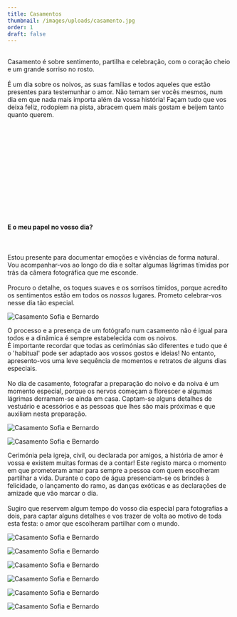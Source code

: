 ```yaml
---
title: Casamentos
thumbnail: /images/uploads/casamento.jpg
order: 1
draft: false
---
```

\
Casamento é sobre sentimento, partilha e celebração, com o coração cheio e um grande sorriso no rosto.\
\
É um dia sobre os noivos, as suas famílias e todos aqueles que estão presentes para testemunhar o amor. Não temam ser vocês mesmos, num dia em que nada mais importa além da vossa história! Façam tudo que vos deixa feliz, rodopiem na pista, abracem quem mais gostam e beijem tanto quanto querem.

\
\
\
\
\
\
\
\
\
\
\
\
\
**E o meu papel no vosso dia?**\
\
\
\
Estou presente para documentar emoções e vivências de forma natural. Vou acompanhar-vos ao longo do dia e soltar algumas lágrimas tímidas por trás da câmera fotográfica que me esconde.\
\
Procuro o detalhe, os toques suaves e os sorrisos tímidos, porque acredito os sentimentos estão em todos os *nossos* lugares. Prometo celebrar-vos nesse dia tão especial.

</section>

![Casamento Sofia e Bernardo](/images/uploads/sofia-e-bernardo-42.jpg)

<section>

O processo e a presença de um fotógrafo num casamento não é igual para todos e a dinâmica é sempre estabelecida com os noivos.\
É importante recordar que todas as cerimónias são diferentes e tudo que é o 'habitual' pode ser adaptado aos vossos gostos e ideias! No entanto, apresento-vos uma leve sequência de momentos e retratos de alguns dias especiais.\
\
No dia de casamento, fotografar a preparação do noivo e da noiva é um momento especial, porque os nervos começam a florescer e algumas lágrimas derramam-se ainda em casa. Captam-se alguns detalhes de vestuário e acessórios e as pessoas que lhes são mais próximas e que auxiliam nesta preparação.

</section>

<section>

</section>

![Casamento Sofia e Bernardo](/images/uploads/sofia-e-bernardo-7.jpg)



![Casamento Sofia e Bernardo](/images/uploads/sofia-e-bernardo-14.jpg)

Cerimónia pela igreja, civil, ou declarada por amigos, a história de amor é vossa e existem muitas formas de a contar! Este registo marca o momento em que prometeram amar para sempre a pessoa com quem escolheram partilhar a vida. Durante o copo de água presenciam-se os brindes à felicidade, o lançamento do ramo, as danças exóticas e as declarações de amizade que vão marcar o dia.\
\
Sugiro que reservem algum tempo do vosso dia especial para fotografias a dois, para captar alguns detalhes e vos trazer de volta ao motivo de toda esta festa: o amor que escolheram partilhar com o mundo.

![Casamento Sofia e Bernardo](/images/uploads/sofia-e-bernardo-23.jpg)

![Casamento Sofia e Bernardo](/images/uploads/sofia-e-bernardo-25.jpg)



![Casamento Sofia e Bernardo](/images/uploads/sofia-e-bernardo-48.jpg)

![Casamento Sofia e Bernardo](/images/uploads/sofia-e-bernardo-50.jpg)



![Casamento Sofia e Bernardo](/images/uploads/sofia-e-bernardo-43.jpg)

![Casamento Sofia e Bernardo](/images/uploads/sofia-e-bernardo-38.jpg)
